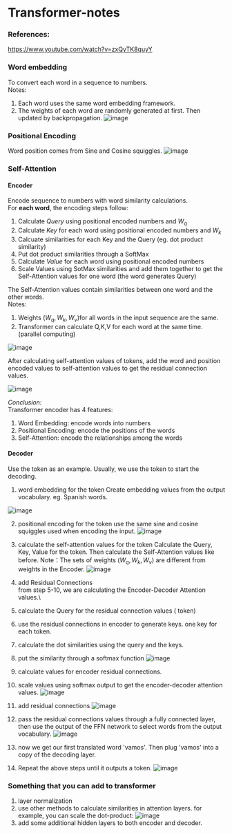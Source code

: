 # Transformer-notes
### References:
https://www.youtube.com/watch?v=zxQyTK8quyY
### Word embedding
To convert each word in a sequence to numbers. \
Notes: 
1. Each word uses the same word embedding framework.
2. The weights of each word are randomly generated at first. Then updated by backpropagation.
![image](https://github.com/YummyPancake/Transformer-notes/assets/50786300/beb20816-9407-4081-a8b1-36a8112646e6)

### Positional Encoding
Word position comes from Sine and Cosine squiggles.
![image](https://github.com/YummyPancake/Transformer-notes/assets/50786300/835ba892-7d29-40d9-8e51-d04e1a2d8712)

### Self-Attention
#### Encoder
Encode sequence to numbers with word similarity calculations.\
For **each word**, the encoding steps follow:
1. Calculate *Query* using positional encoded numbers and $W_q$
2. Calculate *Key* for each word using positional encoded numbers and $W_k$
3. Calcuate similarities for each Key and the Query (eg. dot product similarity)
4. Put dot product similarities through a SoftMax
5. Calculate *Value* for each word using positional encoded numbers
6. Scale Values using SotMax similarities and add them together to get the Self-Attention values for one word (the word generates Query)


The Self-Attention values contain similarities between one word and the other words.\
Notes:
1. Weights ($W_q, W_k, W_v$)for all words in the input sequence are the same.
2. Transformer can calculate Q,K,V for each word at the same time. (parallel computing)

![image](https://github.com/YummyPancake/Transformer-notes/assets/50786300/ae173a46-3709-4787-9c58-331827b7da8e)

After calculating self-attention values of tokens, add the word and position encoded values to self-attention values to get the residual connection values.

![image](https://github.com/YummyPancake/Transformer-notes/assets/50786300/dbbde7e6-150d-4f6d-81b5-937d0022e9c4)

*Conclusion:* \
Transformer encoder has 4 features:
1. Word Embedding: encode words into numbers
2. Positional Encoding: encode the positions of the words
3. Self-Attention: encode the relationships among the words

#### Decoder
Use the <EOS> token as an example. Usually, we use the <EOS> token to start the decoding. 
1. word embedding for the <EOS> token
   Create embedding values from the output vocabulary. eg. Spanish words.
   
 ![image](https://github.com/YummyPancake/Transformer-notes/assets/50786300/74c13519-b8be-4e51-89ab-bb21a7f0f9fb)

2. positional encoding for the <EOS> token
   use the same sine and cosine squiggles used when encoding the input.
   ![image](https://github.com/YummyPancake/Transformer-notes/assets/50786300/77ef0515-18ba-400a-a8fc-12fb8a5529a0)

3. calculate the self-attention values for the <EOS> token
   Calculate the Query, Key, Value for the <EOS> token. Then calculate the Self-Attention values like before.
   Note：The sets of weights ($W_q, W_k, W_v$) are different from weights in the Encoder.
   ![image](https://github.com/YummyPancake/Transformer-notes/assets/50786300/6b39ebc0-e360-4952-8b37-835707c19717)

4. add Residual Connections\
from step 5-10, we are calculating the Encoder-Decoder Attention values.\
5. calculate the Query for the residual connection values (<EOS> token)
6. use the residual connections in encoder to generate keys. one key for each token.
7. calculate the dot similarities using the query and the keys.
8. put the similarity through a softmax function
![image](https://github.com/YummyPancake/Transformer-notes/assets/50786300/5f6a3f58-d3c7-4293-836a-c5bfcb1e03a9)

9. calculate values for encoder residual connections.
10. scale values using softmax output to get the encoder-decoder attention values.
![image](https://github.com/YummyPancake/Transformer-notes/assets/50786300/e370a6fb-583b-47dc-b288-e8c9750f38c0)

11. add residual connections
    ![image](https://github.com/YummyPancake/Transformer-notes/assets/50786300/45f8a74d-517d-41ee-9db2-ddcf072055ac)

12. pass the residual connections values through a fully connected layer, then use the output of the FFN network to select words from the output vocabulary. 
    ![image](https://github.com/YummyPancake/Transformer-notes/assets/50786300/6809bba3-bcf8-41a0-916e-a124e3e3e2b2)

13. now we get our first translated word 'vamos'. Then plug 'vamos' into a copy of the decoding layer.
14. Repeat the above steps until it outputs a <EOS> token.
![image](https://github.com/YummyPancake/Transformer-notes/assets/50786300/44e5ea38-4559-4c53-924d-b1f9be5921e8)

### Something that you can add to transformer
1. layer normalization
2. use other methods to calculate similarities in attention layers.
   for example, you can scale the dot-product:
   ![image](https://github.com/YummyPancake/Transformer-notes/assets/50786300/608da859-a00b-4c76-b7f4-b072e71221fb)
3. add some additional hidden layers to both encoder and decoder.
